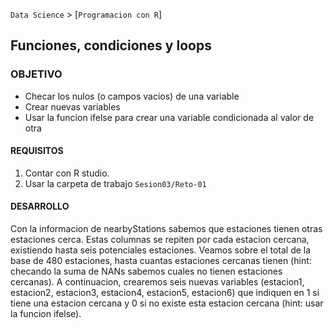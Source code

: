 `Data Science` > [`Programacion con R`]
## Funciones, condiciones y loops

### OBJETIVO
- Checar los nulos (o campos vacios) de una variable
- Crear nuevas variables 
- Usar la funcion ifelse para crear una variable condicionada al valor de otra 

#### REQUISITOS
1. Contar con R studio.
1. Usar la carpeta de trabajo `Sesion03/Reto-01`

#### DESARROLLO
Con la informacion de nearbyStations sabemos que estaciones tienen otras estaciones cerca. Estas columnas se repiten por cada estacion cercana, existiendo hasta seis potenciales estaciones. Veamos sobre el total de la base de 480 estaciones, hasta cuantas estaciones cercanas tienen (hint: checando la suma de NANs sabemos cuales no tienen estaciones cercanas). A continuacion, crearemos seis nuevas variables (estacion1, estacion2, estacion3, estacion4, estacion5, estacion6) que indiquen en 1 si tiene una estacion cercana y 0 si no existe esta estacion cercana (hint: usar la funcion ifelse).